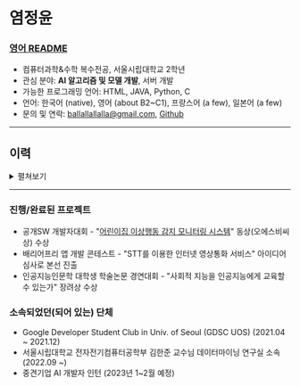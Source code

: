 # 염정윤
### **[영어 README](https://github.com/owao/owao#readme)**
- 컴퓨터과학&수학 복수전공, 서울시립대학교 2학년
- 관심 분야: **AI 알고리즘 및 모델 개발**, 서버 개발
- 가능한 프로그래밍 언어: HTML, JAVA, Python, C
- 언어: 한국어 (native), 영어 (about B2~C1), 프랑스어 (a few), 일본어 (a few)
- 문의 및 연락: ballallallalla@gmail.com, [Github](https://github.com/owao)

---

## 이력

<details>
<summary>펼쳐보기</summary>

### 2018.03 ~ 2021.02
- 하나고 9기(전국단위 자율형 사립고등학교)

### 2021.03 ~ 2022.02
- **5월**
    - <Hackathon> JunctionXSeoul 해커톤 참가(국제 온라인 해커톤) - 프론트엔드 개발 및 디자인
- **4월 ~ 8월**
    - GDSC 프로젝트 팀 “어린이집 이상행동 감지 모니터링 시스템” 개발 - Hub 개발자 (백엔드와 협업)
- **4월 ~ 2월**
    - Google Developer Students Club 멤버(GDSC) - Web-Bigginer Team, 2021 Spring Project team, Mobile Team에 참여
- **5월 ~ 9월**
    - 배리어프리 앱 개발 콘테스트 - STT를 이용한 인터넷 영상통화 서비스(아이디어 제출)

### 2022.03 ~ 2023.02
- **3월**
    - 인공지능인문학 대학생 학술논문 경연대회 – “사회적 지능을 인공지능에게 교육할 수 있는가” 논문 작성
- **8월**
    - 시립대 캠퍼스타운 취업사관학교 인공지능 개발 중급 과정 학습
- **9월 ~ 현재**
    - 서울시립대학교 전자전기컴퓨터공학부 김한준 교수님 데이터마이닝 연구실 소속

</details>

---

### 진행/완료된 프로젝트
- 공개SW 개발자대회 - "[어린이집 이상행동 감지 모니터링 시스템](https://github.com/DSC-University-of-Seoul/2021-spring-project)" 동상(오에스비씨상) 수상
- 배리어프리 앱 개발 콘테스트 - "STT를 이용한 인터넷 영상통화 서비스" 아이디어 심사로 본선 진출
- 인공지능인문학 대학생 학술논문 경연대회 - "사회적 지능을 인공지능에게 교육할 수 있는가" 장려상 수상

### 소속되었던(되어 있는) 단체
- Google Developer Student Club in Univ. of Seoul (GDSC UOS) (2021.04 ~ 2021.12)
- 서울시립대학교 전자전기컴퓨터공학부 김한준 교수님 데이터마이닝 연구실 소속 (2022.09 ~)
- 중견기업 AI 개발자 인턴 (2023년 1~2월 예정)
